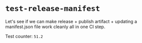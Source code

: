 # `test-release-manifest`

Let's see if we can make release + publish artifact + updating a manifest.json file work cleanly all in one CI step.

Test counter: `51.2`
